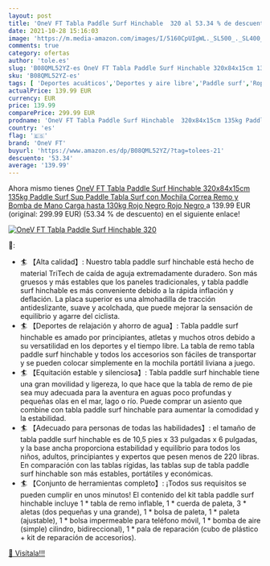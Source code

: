 ```yaml
---
layout: post
title: 'OneV FT Tabla Paddle Surf Hinchable  320 al 53.34 % de descuento'
date: 2021-10-28 15:16:03
image: 'https://m.media-amazon.com/images/I/5160CpUIgWL._SL500_._SL400_.jpg'
comments: true
category: ofertas
author: 'tole.es'
slug: 'B08QML52YZ-es OneV FT Tabla Paddle Surf Hinchable 320x84x15cm 135kg...'
sku: 'B08QML52YZ-es'
tags: [ 'Deportes acuáticos','Deportes y aire libre','Paddle surf','Ropa y equipo para deportes','Tablas hinchables de paddle surf','mochila','onev ft', ]
actualPrice: 139.99 EUR
currency: EUR
price: 139.99
comparePrice: 299.99 EUR
prodname: 'OneV FT Tabla Paddle Surf Hinchable  320x84x15cm 135kg Paddle Surf  Sup Paddle Tabla Surf con Mochila Correa Remo y Bomba de Mano  Carga hasta 130kg  Rojo Negro  Rojo Negro '
country: 'es'
flag: '🇪🇸'
brand: 'OneV FT'
buyurl: 'https://www.amazon.es/dp/B08QML52YZ/?tag=tolees-21'
descuento: '53.34'
average: '139.99'
---
```


Ahora mismo tienes [OneV FT Tabla Paddle Surf Hinchable  320x84x15cm 135kg Paddle Surf  Sup Paddle Tabla Surf con Mochila Correa Remo y Bomba de Mano  Carga hasta 130kg  Rojo Negro  Rojo Negro ](https://www.amazon.es/dp/B08QML52YZ/?tag=tolees-21) a 139.99 EUR (original: 299.99 EUR) (53.34 %  de descuento) en el siguiente enlace!

[![OneV FT Tabla Paddle Surf Hinchable  320](https://m.media-amazon.com/images/I/5160CpUIgWL._SL500_._SL400_.jpg)](https://www.amazon.es/dp/B08QML52YZ/?tag=tolees-21)

🔎:

- 🏄‍ 【Alta calidad】: Nuestro tabla paddle surf hinchable está hecho de material TriTech de caída de aguja extremadamente duradero. Son más gruesos y más estables que los paneles tradicionales, y tabla paddle surf hinchable es más conveniente debido a la rápida inflación y deflación. La placa superior es una almohadilla de tracción antideslizante, suave y acolchada, que puede mejorar la sensación de equilibrio y agarre del ciclista.
- 🏄‍ 【Deportes de relajación y ahorro de agua】: Tabla paddle surf hinchable es amado por principiantes, atletas y muchos otros debido a su versatilidad en los deportes y el tiempo libre. La tabla de remo tabla paddle surf hinchable y todos los accesorios son fáciles de transportar y se pueden colocar simplemente en la mochila portátil liviana a juego.
- 🏄‍ 【Equitación estable y silenciosa】: Tabla paddle surf hinchable tiene una gran movilidad y ligereza, lo que hace que la tabla de remo de pie sea muy adecuada para la aventura en aguas poco profundas y pequeñas olas en el mar, lago o río. Puede comprar un asiento que combine con tabla paddle surf hinchable para aumentar la comodidad y la estabilidad.
- 🏄‍ 【Adecuado para personas de todas las habilidades】: el tamaño de tabla paddle surf hinchable es de 10,5 pies x 33 pulgadas x 6 pulgadas, y la base ancha proporciona estabilidad y equilibrio para todos los niños, adultos, principiantes y expertos que pesen menos de 220 libras. En comparación con las tablas rígidas, las tablas sup de tabla paddle surf hinchable son más estables, portátiles y económicas.
- 🏄‍ 【Conjunto de herramientas completo】: ¡Todos sus requisitos se pueden cumplir en unos minutos! El contenido del kit tabla paddle surf hinchable incluye 1 * tabla de remo inflable, 1 * cuerda de paleta, 3 * aletas (dos pequeñas y una grande), 1 * bolsa de paleta, 1 * paleta (ajustable), 1 * bolsa impermeable para teléfono móvil, 1 * bomba de aire (simple) cilindro, bidireccional), 1 * pala de reparación (cubo de plástico + kit de reparación de accesorios).

[🛒 Visítala!!!](https://www.amazon.es/dp/B08QML52YZ/?tag=tolees-21)
